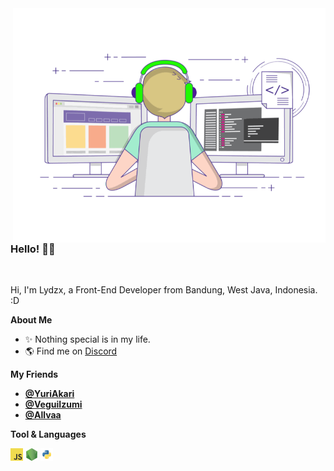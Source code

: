 <img align="right" alt="GIF" src="https://raw.githubusercontent.com/devSouvik/devSouvik/master/gif3.gif" width="500"/>

### Hello! 👋🏻


<br />

Hi, I'm Lydzx, a Front-End Developer from Bandung, West Java, Indonesia. :D

**About Me**

- ✨ Nothing special is in my life.
- 🌎 Find me on <a href="https://discord.com/users/744822067740016640">Discord</a>

 **My Friends**
 
- **[@YuriAkari](https://github.com/YuriAkari)**
- **[@VeguiIzumi](https://github.com/VeguiIzumi)**
- **[@Allvaa](https://github.com/Allvaa)**

**Tool & Languages**  

<code><img height="20" src="https://raw.githubusercontent.com/github/explore/80688e429a7d4ef2fca1e82350fe8e3517d3494d/topics/javascript/javascript.png"></code>
<code><img height="20" src="https://raw.githubusercontent.com/github/explore/80688e429a7d4ef2fca1e82350fe8e3517d3494d/topics/nodejs/nodejs.png"></code>
<code><img height="20" src="https://raw.githubusercontent.com/github/explore/80688e429a7d4ef2fca1e82350fe8e3517d3494d/topics/python/python.png"></code>



